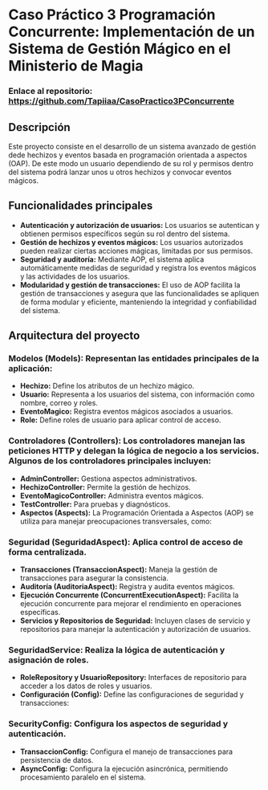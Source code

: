 # Caso Práctico 3 Programación Concurrente: Implementación de un Sistema de Gestión Mágico en el Ministerio de Magia

### Enlace al repositorio: https://github.com/Tapiiaa/CasoPractico3PConcurrente

## Descripción
Este proyecto consiste en el desarrollo de un sistema avanzado de gestión dede hechizos y eventos basada en programación orientada a aspectos (OAP). De este modo un usuario dependiendo de su rol y permisos dentro del sistema podrá lanzar unos u otros hechizos y convocar eventos mágicos.

## Funcionalidades principales
- **Autenticación y autorización de usuarios:** Los usuarios se autentican y obtienen permisos específicos según su rol dentro del sistema.
- **Gestión de hechizos y eventos mágicos:** Los usuarios autorizados pueden realizar ciertas acciones mágicas, limitadas por sus permisos.
- **Seguridad y auditoría:** Mediante AOP, el sistema aplica automáticamente medidas de seguridad y registra los eventos mágicos y las actividades de los usuarios.
- **Modularidad y gestión de transacciones:** El uso de AOP facilita la gestión de transacciones y asegura que las funcionalidades se apliquen de forma modular y eficiente, manteniendo la integridad y confiabilidad del sistema.

## Arquitectura del proyecto
### Modelos (Models): Representan las entidades principales de la aplicación:
- **Hechizo:** Define los atributos de un hechizo mágico.
- **Usuario:** Representa a los usuarios del sistema, con información como nombre, correo y roles.
- **EventoMagico:** Registra eventos mágicos asociados a usuarios.
- **Role:** Define roles de usuario para aplicar control de acceso.
  
### Controladores (Controllers): Los controladores manejan las peticiones HTTP y delegan la lógica de negocio a los servicios. Algunos de los controladores principales incluyen:
- **AdminController:** Gestiona aspectos administrativos.
- **HechizoController:** Permite la gestión de hechizos.
- **EventoMagicoController:** Administra eventos mágicos.
- **TestController:** Para pruebas y diagnósticos.
- **Aspectos (Aspects):** La Programación Orientada a Aspectos (AOP) se utiliza para manejar preocupaciones transversales, como:

### Seguridad (SeguridadAspect): Aplica control de acceso de forma centralizada.
- **Transacciones (TransaccionAspect):** Maneja la gestión de transacciones para asegurar la consistencia.
- **Auditoría (AuditoriaAspect):** Registra y audita eventos mágicos.
- **Ejecución Concurrente (ConcurrentExecutionAspect):** Facilita la ejecución concurrente para mejorar el rendimiento en operaciones específicas.
- **Servicios y Repositorios de Seguridad:** Incluyen clases de servicio y repositorios para manejar la autenticación y autorización de usuarios.

### SeguridadService: Realiza la lógica de autenticación y asignación de roles.
- **RoleRepository y UsuarioRepository:** Interfaces de repositorio para acceder a los datos de roles y usuarios.
- **Configuración (Config):** Define las configuraciones de seguridad y transacciones:

### SecurityConfig: Configura los aspectos de seguridad y autenticación.
- **TransaccionConfig:** Configura el manejo de transacciones para persistencia de datos.
- **AsyncConfig:** Configura la ejecución asincrónica, permitiendo procesamiento paralelo en el sistema.







